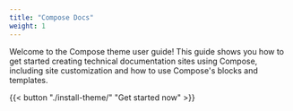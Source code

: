 ```yaml
---
title: "Compose Docs"
weight: 1
---
```


Welcome to the Compose theme user guide! This guide shows you how to get started creating technical documentation sites
using Compose, including site customization and how to use Compose's blocks and templates.

{{< button "./install-theme/" "Get started now" >}}
